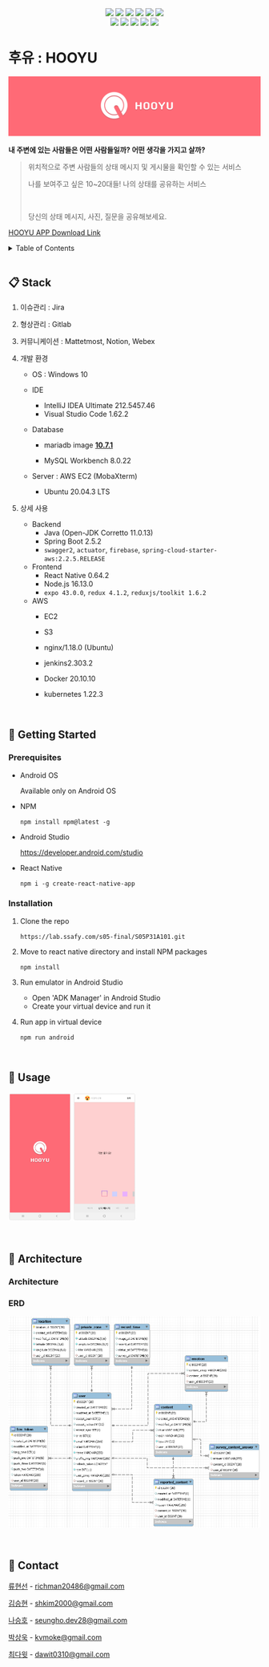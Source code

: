 <div align="center">
  <img src="https://img.shields.io/badge/Spring Boot-6DB33F?style=flat-square&logo=Spring Boot&logoColor=FFFFFF" />
  <img src="https://img.shields.io/badge/-Firebase-FFCA28?style=flat-square&logo=Firebase&logoColor=000000" />
  <img src="https://img.shields.io/badge/-Java-007396?style=flat-square&logo=Java&logoColor=FFFFFF" />
  <img src="https://img.shields.io/badge/ReactNative-61DAFB?style=flat-square&logo=React&logoColor=FFFFFF" />
  <img src="https://img.shields.io/badge/Redux-764ABC?style=flat-square&logo=Redux&logoColor=FFFFFF" />
  <img src="https://img.shields.io/badge/Expo-000020?style=flat-square&logo=Expo&logoColor=FFFFFF" />
  <br>
  <img src="https://img.shields.io/badge/-JavaScript-%23F7DF1C?style=flat-square&logo=javascript&logoColor=000000&labelColor=%23F7DF1C&color=%23FFCE5A" />
  <img src="https://img.shields.io/badge/MariaDB-003545?style=flat-square&logo=MariaDB&logoColor=white" />
  <img src="https://img.shields.io/badge/Docker-2496ED?style=flat-square&logo=Docker&logoColor=white" />
  <img src="https://img.shields.io/badge/Kubernetes-326CE5?style=flat-square&logo=Kubernetes&logoColor=white" />
  <img src="https://img.shields.io/badge/-Amazon AWS-232F3E?style=flat-square&logo=Amazon AWS&logoColor=%23ffffff" />
</div>

# 후유 : HOOYU

![hooyu_banner](README.assets/hooyu_banner.jpg)

**내 주변에 있는 사람들은 어떤 사람들일까? 어떤 생각을 가지고 살까?**

> 위치적으로 주변 사람들의 상태 메시지 및 게시물을 확인할 수 있는 서비스
>
> 나를 보여주고 싶은 10~20대들! 나의 상태를 공유하는 서비스
>
> <br>
>
> 당신의 상태 메시지, 사진, 질문을 공유해보세요.

[HOOYU APP Download Link](https://whoyou-bucket.s3.ap-northeast-2.amazonaws.com/app-debug.apk)

<details>
  <summary>Table of Contents</summary>
  <ol>
    <li>
      <a href="#Stack">Stack</a>
    </li>
    <li>
      <a href="#getting-started">Getting Started</a>
      <ul>
        <li><a href="#prerequisites">Prerequisites</a></li>
        <li><a href="#installation">Installation</a></li>
      </ul>
    </li>
    <li><a href="#usage">Usage</a></li>
    <li><a href="#Architecture">Architecture</a></li>
    <li><a href="#contact">Contact</a></li>
  </ol>
</details>

<br>

## 📋 Stack

1. 이슈관리 : Jira

2. 형상관리 : Gitlab

3. 커뮤니케이션 : Mattetmost, Notion, Webex

4. 개발 환경

   + OS : Windows 10

   + IDE
     + IntelliJ IDEA Ultimate 212.5457.46
     + Visual Studio Code 1.62.2

   + Database

     + mariadb image **[10.7.1](https://hub.docker.com/layers/mariadb/library/mariadb/10.7.1/images/sha256-f8a4b6793fc07a26246d511968e9f6633be0d4a2b3c8226b0f3a4d629fb77ef4?context=explore)**

     + MySQL Workbench 8.0.22

   + Server : AWS EC2 (MobaXterm)
     + Ubuntu 20.04.3 LTS

5. 상세 사용

   + Backend 
     + Java (Open-JDK Corretto 11.0.13) 
     + Spring Boot 2.5.2
     + `swagger2`, `actuator`, `firebase`, `spring-cloud-starter-aws:2.2.5.RELEASE`
   + Frontend
     + React Native 0.64.2
     + Node.js 16.13.0
     + `expo 43.0.0`, `redux 4.1.2`, `reduxjs/toolkit 1.6.2`
   + AWS
     + EC2
     + S3

     + nginx/1.18.0 (Ubuntu)

     + jenkins2.303.2
   
     + Docker 20.10.10
   
     + kubernetes 1.22.3

<br>

## 🚀 Getting Started

### Prerequisites

+ Android OS

  Available only on Android OS

- NPM

  ```
  npm install npm@latest -g
  ```

+ Android Studio

  https://developer.android.com/studio

+ React Native

  ```
  npm i -g create-react-native-app
  ```

### Installation

1. Clone the repo

   ```
   https://lab.ssafy.com/s05-final/S05P31A101.git
   ```

2. Move to react native directory and install NPM packages

   ```
   npm install
   ```

3. Run emulator in Android Studio

   + Open 'ADK Manager' in Android Studio
   + Create your virtual device and run it

4. Run app in virtual device

   ```
   npm run android
   ```

<br>

## 🌈 Usage
<p>
	<img src="README.assets/Usage_1.png" alt="Usage_1" style="zoom: 25%;" />
	<img src="README.assets/Usage_2.png" alt="Usage_2" style="zoom:25%;" />
</p>
<br>

## 🔨 Architecture

### Architecture



### ERD

![ERD](README.assets/ERD.PNG)

<br>

## 💬 Contact

[류현선](https://github.com/hs-ryu) - richman20486@gmail.com

[김승현](https://github.com/kevinkim-dev) - shkim2000@gmail.com

[나승호](https://github.com/qlfflwls5) - seungho.dev28@gmail.com

[박상욱](https://github.com/sangwook0613) - kvmoke@gmail.com

[최다윗](https://github.com/dawit95) - dawit0310@gmail.com
